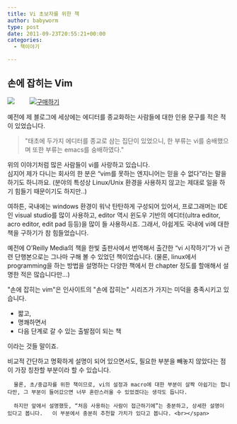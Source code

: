 ```yaml
---
title: Vi 초보자를 위한 책
author: babyworm
type: post
date: 2011-09-23T20:55:21+00:00
categories:
  - 책이야기

---
```


## 손에 잡히는 Vim
<img src='https://image.yes24.com/momo/TopCate110/MidCate07/10962545.jpg'>
<a href='http://blog.yes24.com/lib/adon/View.aspx?blogid=2221843&goodsno=4810592&adon_type=R&regs=b&art_bl=5176313'><img src='https://image.yes24.com/blogimage/blogImages/b_purchase.gif?w=625' alt='구매하기' style='vertical-align: top; margin-left: 30px; border: 0' data-recalc-dims="1" /></a>

예전에 제 블로그에 세상에는 에디터를 종교화하는 사람들에 대한 인용 문구를 적은 적이 있었습니다.

> "태초에 두가지 에디터를 종교로 삼는 집단이 있었으니, 한 부류는 vi를 숭배했으며 또한 부류는 emacs를 숭배하였다."

위의 이야기처럼 많은 사람들이 vi를 사랑하고 있습니다. <br>심지어 제가 다니는 회사의 한 분은 “vim를 못하는 엔지니어는 믿을 수 없다”라는 말을 하기도 하니까요. (분야의 특성상 Linux/Unix 환경을 사용하지 않고는 제대로 일을 하기 힘들기 때문이기도 하지만..) 

여하튼, 국내에는 windows 환경이 워낙 탄탄하게 구성되어 있어서, 프로그래머는 IDE인 visual studio를 많이 사용하고, editor 역시 윈도우 기반의 에디터(ultra editor, acro editor, edit pad 등등)을 많이 들 사용하시죠. 그래서, 아쉽게도 국내에 vi에 대한 책을 구하기가 참 힘들었습니다. 

예전에 O’Reilly Media의 책을 한빛 출판사에서 번역해서 출간한 “vi 시작하기”가 vi 관련 단행본으로는 그나마 구해 볼 수 있었던 책이었습니다. (물론, linux에서 programming을 하는 방법을 설명하는 다양한 책에서 한 chapter 정도를 할애해서 설명한 적은 많습니다만…)

"손에 잡히는 vim"은 인사이트의 "손에 잡히는" 시리즈가 가지는 미덕을 충족시키고 있습니다.
- 짧고,
- 명쾌하면서
- 다음 단계로 갈 수 있는 출발점이 되는 책

이라는 것들 말이죠.

비교적 간단하고 명확하게 설명이 되어 있으면서도, 필요한 부분을 빼놓지 않았다는 점이 가장 칭찬할 부분이라 할 수 있습니다.

      물론, 초/중급자를 위한 책이므로, vi의 설정과 macro에 대한 부분이 살짝 아쉽기는 합니다만, 그 부분이 들어갔으면 너무 혼란스러울 수 있었겠다는 생각도 듭니다. 

      하지만 앞에서 설명했듯, “처음 사용하는 사람이 접근하기에”는 충분하고, 상세한 설명이 있다고 봅니다.   이 부분에서 충분히 추천할 가치가 있다고 봅니다. <br></span>
